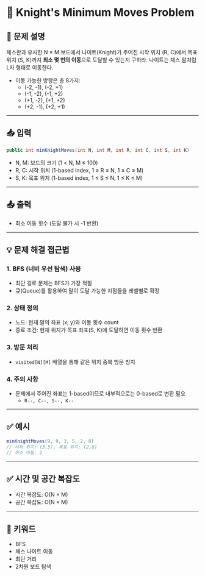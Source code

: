 
# 🏇 Knight's Minimum Moves Problem

## 📌 문제 설명

체스판과 유사한 N × M 보드에서 나이트(Knight)가 주어진 시작 위치 (R, C)에서 목표 위치 (S, K)까지 **최소 몇 번의 이동**으로 도달할 수 있는지 구하라. 나이트는 체스 말처럼 L자 형태로 이동한다.

- 이동 가능한 방향은 총 8가지:
  - (-2, -1), (-2, +1)
  - (-1, -2), (-1, +2)
  - (+1, -2), (+1, +2)
  - (+2, -1), (+2, +1)

---

## 📥 입력

```java
public int minKnightMoves(int N, int M, int R, int C, int S, int K)
```

- N, M: 보드의 크기 (1 < N, M ≤ 100)
- R, C: 시작 위치 (1-based index, 1 ≤ R ≤ N, 1 ≤ C ≤ M)
- S, K: 목표 위치 (1-based index, 1 ≤ S ≤ N, 1 ≤ K ≤ M)

---

## 📤 출력

- 최소 이동 횟수 (도달 불가 시 -1 반환)

---

## 💡 문제 해결 접근법

### 1. BFS (너비 우선 탐색) 사용
- 최단 경로 문제는 BFS가 가장 적절
- 큐(Queue)를 활용하여 말이 도달 가능한 지점들을 레벨별로 확장

### 2. 상태 정의
- 노드: 현재 말의 좌표 (x, y)와 이동 횟수 count
- 종료 조건: 현재 위치가 목표 좌표(S, K)에 도달하면 이동 횟수 반환

### 3. 방문 처리
- `visited[N][M]` 배열을 통해 같은 위치 중복 방문 방지

### 4. 주의 사항
- 문제에서 주어진 좌표는 1-based이므로 내부적으로는 0-based로 변환 필요
  - `R--, C--, S--, K--`

---

## ✅ 예시

```java
minKnightMoves(9, 9, 3, 5, 2, 8)
// 시작 위치: (3,5), 목표 위치: (2,8)
// 최소 이동: 2
```

---

## ✅ 시간 및 공간 복잡도

- 시간 복잡도: O(N × M)
- 공간 복잡도: O(N × M)

---

## 📌 키워드

- BFS
- 체스 나이트 이동
- 최단 거리
- 2차원 보드 탐색

